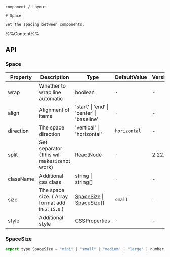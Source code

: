 `````
component / Layout

# Space

Set the spacing between components.
`````

%%Content%%

## API

### Space

|Property|Description|Type|DefaultValue|Version|
|---|---|---|---|---|
|wrap|Whether to wrap line automatic|boolean |`-`|-|
|align|Alignment of items|'start' \| 'end' \| 'center' \| 'baseline' |`-`|-|
|direction|The space direction|'vertical' \| 'horizontal' |`horizontal`|-|
|split|Set separator (This will make`size`not work)|ReactNode |`-`|2.22.0|
|className|Additional css class|string \| string[] |`-`|-|
|size|The space size. ( Array format add in `2.15.0` )|[SpaceSize](#spacesize) \| [SpaceSize](#spacesize)[] |`small`|-|
|style|Additional style|CSSProperties |`-`|-|

### SpaceSize

```js
export type SpaceSize = "mini" | "small" | "medium" | "large" | number;
```
